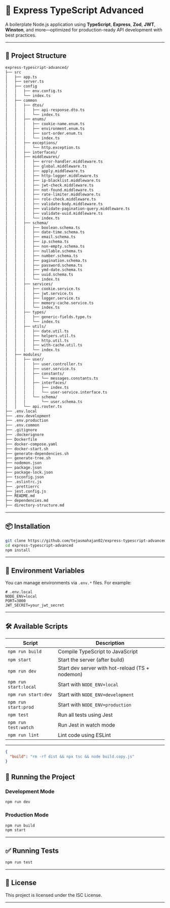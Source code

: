 # 📁 Express TypeScript Advanced

A boilerplate Node.js application using **TypeScript**, **Express**, **Zod**, **JWT**, **Winston**, and more—optimized for production-ready API development with best practices.

---

## 📂 Project Structure

```txt
express-typescript-advanced/
├── src
│   ├── app.ts
│   ├── server.ts
│   ├── config
│   │   ├── env.config.ts
│   │   └── index.ts
│   ├── common
│   │   ├── dtos/
│   │   │   ├── api-response.dto.ts
│   │   │   └── index.ts
│   │   ├── enums/
│   │   │   ├── cookie-name.enum.ts
│   │   │   ├── environment.enum.ts
│   │   │   ├── sort-order.enum.ts
│   │   │   └── index.ts
│   │   ├── exceptions/
│   │   │   └── http.exception.ts
│   │   ├── interfaces/
│   │   ├── middlewares/
│   │   │   ├── error-handler.middleware.ts
│   │   │   ├── global.middleware.ts
│   │   │   ├── apply.middleware.ts
│   │   │   ├── http-logger.middleware.ts
│   │   │   ├── ip-blacklist.middleware.ts
│   │   │   ├── jwt-check.middleware.ts
│   │   │   ├── not-found.middleware.ts
│   │   │   ├── rate-limiter.middleware.ts
│   │   │   ├── role-check.middleware.ts
│   │   │   ├── validate-body.middleware.ts
│   │   │   ├── validate-pagination-query.middleware.ts
│   │   │   ├── validate-uuid.middleware.ts
│   │   │   └── index.ts
│   │   ├── schema/
│   │   │   ├── boolean.schema.ts
│   │   │   ├── date-time.schema.ts
│   │   │   ├── email.schema.ts
│   │   │   ├── ip.schema.ts
│   │   │   ├── non-empty.schema.ts
│   │   │   ├── nullable.schema.ts
│   │   │   ├── number.schema.ts
│   │   │   ├── pagination.schema.ts
│   │   │   ├── password.schema.ts
│   │   │   ├── ymd-date.schema.ts
│   │   │   ├── uuid.schema.ts
│   │   │   └── index.ts
│   │   ├── services/
│   │   │   ├── cookie.service.ts
│   │   │   ├── jwt.service.ts
│   │   │   ├── logger.service.ts
│   │   │   ├── memory-cache.service.ts
│   │   │   └── index.ts
│   │   ├── types/
│   │   │   ├── generic-fields.type.ts
│   │   │   └── index.ts
│   │   ├── utils/
│   │   │   ├── date.util.ts
│   │   │   ├── helpers.util.ts
│   │   │   ├── http.util.ts
│   │   │   ├── with-cache.util.ts
│   │   │   └── index.ts
│   ├── modules/
│   │   ├── user/
│   │   │   ├── user.controller.ts
│   │   │   ├── user.service.ts
│   │   │   ├── constants/
│   │   │   │   └── messages.constants.ts
│   │   │   ├── interfaces/
│   │   │   │   ├── index.ts
│   │   │   │   └── user-service.interface.ts
│   │   │   └── schema/
│   │   │       └── user.schema.ts
│   │   └── api.router.ts
├── .env.local
├── .env.development
├── .env.production
├── .env.common
├── .gitignore
├── .dockerignore
├── Dockerfile
├── docker-compose.yaml
├── docker-start.sh
├── generate-dependencies.sh
├── generate-tree.sh
├── nodemon.json
├── package.json
├── package-lock.json
├── tsconfig.json
├── .eslintrc.js
├── .prettierrc
├── jest.config.js
├── README.md
├── dependencies.md
├── directory-structure.md
```

---

## 📦 Installation

```bash
git clone https://github.com/tejasmahajan02/express-typescript-advanced.git
cd express-typescript-advanced
npm install
```

---

## 🔧 Environment Variables

You can manage environments via `.env.*` files. For example:

```env
# .env.local
NODE_ENV=local
PORT=3000
JWT_SECRET=your_jwt_secret
```

---

## 🛠 Available Scripts

| Script                | Description                                     |
| --------------------- | ----------------------------------------------- |
| `npm run build`       | Compile TypeScript to JavaScript                |
| `npm start`           | Start the server (after build)                  |
| `npm run dev`         | Start dev server with hot-reload (TS + nodemon) |
| `npm run start:local` | Start with `NODE_ENV=local`                     |
| `npm run start:dev`   | Start with `NODE_ENV=development`               |
| `npm run start:prod`  | Start with `NODE_ENV=production`                |
| `npm test`            | Run all tests using Jest                        |
| `npm run test:watch`  | Run Jest in watch mode                          |
| `npm run lint`        | Lint code using ESLint                          |

---

```json
{
  "build": "rm -rf dist && npx tsc && node build.copy.js"
}
```

## 🚀 Running the Project

### Development Mode

```bash
npm run dev
```

### Production Mode

```bash
npm run build
npm start
```

---

## ✅ Running Tests

```bash
npm run test
```

---

## 📜 License

This project is licensed under the ISC License.

---
